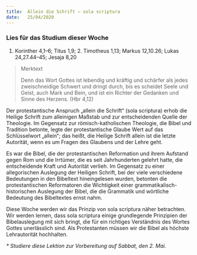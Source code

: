 ```yaml
---
title:  Allein die Schrift – sola scriptura
date:   25/04/2020
---
```


### Lies für das Studium dieser Woche
1. Korinther 4,1–6; Titus 1,9; 2. Timotheus 1,13; Markus 12,10.26; Lukas 24,27.44–45; Jesaja 8,20

> <p>Merktext</p>
> Denn das Wort Gottes ist lebendig und kräftig und schärfer als jedes zweischneidige Schwert und dringt durch, bis es scheidet Seele und Geist, auch Mark und Bein, und ist ein Richter der Gedanken und Sinne des Herzens. (Hbr 4,12)

Der protestantische Anspruch „allein die Schrift“ (sola scriptura) erhob die Heilige Schrift zum alleinigen Maßstab und zur entscheidenden Quelle der Theologie. Im Gegensatz zur römisch-katholischen Theologie, die Bibel und Tradition betonte, legte der protestantische Glaube Wert auf das Schlüsselwort „allein“; das heißt, die Heilige Schrift allein ist die letzte Autorität, wenn es um Fragen des Glaubens und der Lehre geht.

Es war die Bibel, die der protestantischen Reformation und ihrem Aufstand gegen Rom und die Irrtümer, die es seit Jahrhunderten gelehrt hatte, die entscheidende Kraft und Autorität verlieh. Im Gegensatz zu einer allegorischen Auslegung der Heiligen Schrift, bei der viele verschiedene Bedeutungen in den Bibeltext hineingelesen wurden, betonten die protestantischen Reformatoren die Wichtigkeit einer grammatikalisch-historischen Auslegung der Bibel, die die Grammatik und wörtliche Bedeutung des Bibeltextes ernst nahm.

Diese Woche werden wir das Prinzip von sola scriptura näher betrachten. Wir werden lernen, dass sola scriptura einige grundlegende Prinzipien der Bibelauslegung mit sich bringt, die für ein richtiges Verständnis des Wortes Gottes unerlässlich sind. Als Protestanten müssen wir die Bibel als höchste Lehrautorität hochhalten.

_* Studiere diese Lektion zur Vorbereitung auf Sabbat, den 2. Mai._